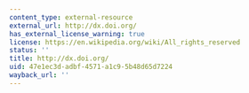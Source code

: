 ```yaml
---
content_type: external-resource
external_url: http://dx.doi.org/
has_external_license_warning: true
license: https://en.wikipedia.org/wiki/All_rights_reserved
status: ''
title: http://dx.doi.org/
uid: 47e1ec3d-adbf-4571-a1c9-5b48d65d7224
wayback_url: ''
---
```

